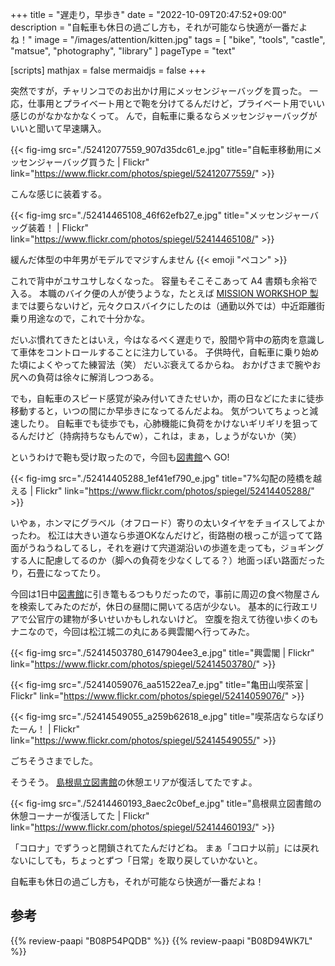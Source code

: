 +++
title = "遅走り，早歩き"
date =  "2022-10-09T20:47:52+09:00"
description = "自転車も休日の過ごし方も，それが可能なら快適が一番だよね！"
image = "/images/attention/kitten.jpg"
tags = [ "bike", "tools", "castle", "matsue", "photography", "library" ]
pageType = "text"

[scripts]
  mathjax = false
  mermaidjs = false
+++

突然ですが，チャリンコでのお出かけ用にメッセンジャーバッグを買った。
一応，仕事用とプライベート用とで鞄を分けてるんだけど，プライベート用でいい感じのがなかなかなくって。
んで，自転車に乗るならメッセンジャーバッグがいいと聞いて早速購入。

{{< fig-img src="./52412077559_907d35dc61_e.jpg" title="自転車移動用にメッセンジャーバッグ買うた | Flickr" link="https://www.flickr.com/photos/spiegel/52412077559/" >}}

こんな感じに装着する。

{{< fig-img src="./52414465108_46f62efb27_e.jpg" title="メッセンジャーバッグ装着！ | Flickr" link="https://www.flickr.com/photos/spiegel/52414465108/" >}}

緩んだ体型の中年男がモデルでマジすんません {{< emoji "ペコン" >}}

これで背中がユサユサしなくなった。
容量もそこそこあって A4 書類も余裕で入る。
本職のバイク便の人が使うような，たとえば [MISSION WORKSHOP 製](https://www.amazon.co.jp/dp/B09QX4KNMK?tag=baldandersinf-22&linkCode=ogi&th=1&psc=1)までは要らないけど，元々クロスバイクにしたのは（通勤以外では）中近距離街乗り用途なので，これで十分かな。

だいぶ慣れてきたとはいえ，今はなるべく遅走りで，股間や背中の筋肉を意識して車体をコントロールすることに注力している。
子供時代，自転車に乗り始めた頃によくやってた練習法（笑） だいぶ衰えてるからね。
おかげさまで腕やお尻への負荷は徐々に解消しつつある。

でも，自転車のスピード感覚が染み付いてきたせいか，雨の日などにたまに徒歩移動すると，いつの間にか早歩きになってるんだよね。
気がついてちょっと減速したり。
自転車でも徒歩でも，心肺機能に負荷をかけないギリギリを狙ってるんだけど（持病持ちなもんでw），これは，まぁ，しょうがないか（笑）

というわけで鞄も受け取ったので，今回も[図書館][島根県立図書館]へ GO!

{{< fig-img src="./52414405288_1ef41ef790_e.jpg" title="7%勾配の陸橋を越える | Flickr" link="https://www.flickr.com/photos/spiegel/52414405288/" >}}

いやぁ，ホンマにグラベル（オフロード）寄りの太いタイヤをチョイスしてよかったわ。
松江は大きい道なら歩道OKなんだけど，街路樹の根っこが這ってて路面がうねうねしてるし，それを避けて宍道湖沿いの歩道を走っても，ジョギングする人に配慮してるのか（脚への負荷を少なくしてる？）地面っぽい路面だったり，石畳になってたり。

今回は1日中[図書館][島根県立図書館]に引き篭もるつもりだったので，事前に周辺の食べ物屋さんを検索してみたのだが，休日の昼間に開いてる店が少ない。
基本的に行政エリアで公官庁の建物が多いせいかもしれないけど。
空腹を抱えて彷徨い歩くのもナニなので，今回は松江城二の丸にある興雲閣へ行ってみた。

{{< fig-img src="./52414503780_6147904ee3_e.jpg" title="興雲閣 | Flickr" link="https://www.flickr.com/photos/spiegel/52414503780/" >}}

{{< fig-img src="./52414059076_aa51522ea7_e.jpg" title="亀田山喫茶室 | Flickr" link="https://www.flickr.com/photos/spiegel/52414059076/" >}}

{{< fig-img src="./52414549055_a259b62618_e.jpg" title="喫茶店ならなぽりたーん！ | Flickr" link="https://www.flickr.com/photos/spiegel/52414549055/" >}}

ごちそうさまでした。

そうそう。
[島根県立図書館]の休憩エリアが復活してたですよ。

{{< fig-img src="./52414460193_8aec2c0bef_e.jpg" title="島根県立図書館の休憩コーナーが復活してた | Flickr" link="https://www.flickr.com/photos/spiegel/52414460193/" >}}

「コロナ」でずうっと閉鎖されてたんだけどね。
まぁ「コロナ以前」には戻れないにしても，ちょっとずつ「日常」を取り戻していかないと。

自転車も休日の過ごし方も，それが可能なら快適が一番だよね！

[島根県立図書館]: https://www.library.pref.shimane.lg.jp/

## 参考

{{% review-paapi "B08P54PQDB" %}} <!-- メッセンジャーバッグ -->
{{% review-paapi "B08D94WK7L" %}} <!-- 異世界に転移したら山の中だった。 -->
